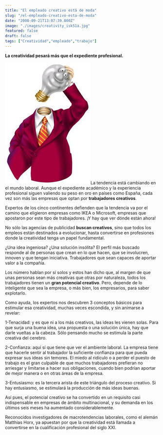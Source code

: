 ```yaml
---
title: "El empleado creativo está de moda"
slug: "/el-empleado-creativo-esta-de-moda"
date: "2008-09-21T13:07:39.000Z"
image: "./images/creativity_isk51a.jpg"
featured: false
draft: false
tags: ["Creatividad","empleado","trabajo"]
---
```



**La creatividad pesará más que el expediente profesional.**

[![](./images/creatividad_pve2ok.jpg "creatividad")](./images/creatividad_pve2ok.jpg)La tendencia está cambiando en el mundo laboral. Aunque el expediente académico y la experiencia profesional siguen valiendo su peso en oro en países como España, cada vez son más las empresas que optan por **trabajadores creativos**.

Expertos de los cinco continentes defienden que la tendencia va por el camino que eligieron empresas como IKEA o Microsoft, empresas que apostaron por este tipo de trabajadores. ¡Y hay que ver dónde están ahora!

No sólo las agencias de publicidad **buscan creativos**, sino que todos los empleos están destinados a evolucionar, hasta convertirse en profesiones donde la creatividad tenga un papel fundamental.

¿Una idea ingeniosa? ¿Una solución insólita? El perfil más buscado responde al de personas que crean en lo que hacen, que se involucren, innoven y que tengan iniciativa. Trabajadores que sean capaces de aportar valor a la compañía.

Los número hablan por sí solos y estos han dicho que, al margen de que unas personas sean más creativas que otras por naturaleza, todos los trabajadores tienen un **gran potencial creativo**. Pero, depende de lo inteligente que sea la empresa, o más bien, los empresarios, para saber explotarlo.

Como ayuda, los expertos nos descubren 3 conceptos básicos para estimular esa creatividad, muchas veces escondida, y sin animarse a revelar:

1-Tenacidad: y es que ni a los más creativos, las ideas les vienen solas. Para que surja una buena idea, una propuesta o una solución única, hay que darle vueltas a la cabeza. Sólo pensando mucho se estimula la parte creativa del cerebro.

2-Confianza: aquí sí que tiene que ver el ambiente laboral. La empresa tiene que hacerle sentir al trabajador la suficiente confianza para que pueda expresar sus ideas sin temores. El miedo al ridículo o a perder el puesto de trabajo es el gran culpable de que muchos trabajadores prefieran no arriesgar y limitarse a hacer sus obligaciones, cuando bien podrían aportar de mejor manera o en otras áreas de la empresa.

3-Entusiasmo: es la tercera arista de este triángulo del proceso creativo. Si hay entusiasmo, se estimulará la producción de más ideas buenas.

Así pues, el potencial creativo se ha convertido en un requisito casi indispensable en empresas de ámbito multinacional, y su demanda en los últimos seis meses ha aumentado considerablemente.

Reconocidos investigadores de macrotendencias laborales, como el alemán Matthias Horx, ya apuestan por que la creatividad está llamada a convertirse en la cualificación profesional del siglo XXI.



